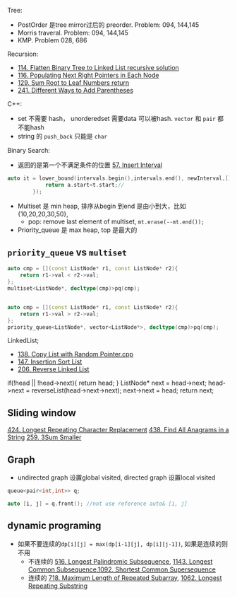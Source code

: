 Tree: 
- PostOrder 是tree mirror过后的 preorder. Problem: 094, 144,145
- Morris traveral.  Problem: 094, 144,145
- KMP. Problem 028, 686

Recursion: 

- [114. Flatten Binary Tree to Linked List recursive solution](https://leetcode.com/problems/flatten-binary-tree-to-linked-list/)
- [116. Populating Next Right Pointers in Each Node](https://leetcode.com/problems/populating-next-right-pointers-in-each-node/description/)
- [129. Sum Root to Leaf Numbers return](https://leetcode.com/problems/sum-root-to-leaf-numbers/description/)
- [241. Different Ways to Add Parentheses](https://leetcode.com/problems/different-ways-to-add-parentheses/description/) 

C++: 

- set 不需要 hash， unorderedset 需要data 可以被hash. `vector` 和 `pair` 都不能hash
- string 的 `push_back` 只能是 `char`


Binary Search:

- 返回的是第一个不满足条件的位置  [57. Insert Interval](https://leetcode.com/problems/insert-interval/description/)

```c++
auto it = lower_bound(intervals.begin(),intervals.end(), newInterval,[](const Interval& a, const Interval& t){
            return a.start<t.start;//
        });
```

- Multiset 是 min heap, 排序从begin 到end 是由小到大，比如{10,20,20,30,50}, 
  - pop: remove last element of multiset, `mt.erase(--mt.end());`
- Priority_queue 是 max heap, top 是最大的


## `priority_queue` vs `multiset`

```c++
auto cmp = [](const ListNode* r1, const ListNode* r2){
    return r1->val < r2->val;
};
multiset<ListNode*, decltype(cmp)>pq(cmp);


auto cmp = [](const ListNode* r1, const ListNode* r2){
    return r1->val > r2->val;
};
priority_queue<ListNode*, vector<ListNode*>, decltype(cmp)>pq(cmp);

```

LinkedList;

- [138. Copy List with Random Pointer.cpp](https://leetcode.com/problems/copy-list-with-random-pointer/description/)
- [147. Insertion Sort List](https://leetcode.com/problems/insertion-sort-list/description/)
- [206. Reverse Linked List](https://leetcode.com/problems/reverse-linked-list/description/)

if(!head || !head->next){
            return head;
        }
        ListNode* next = head->next;
        head->next = reverseList(head->next->next);
        next->next = head;
        return next;


## Sliding window

[424. Longest Repeating Character Replacement](https://leetcode.com/problems/longest-repeating-character-replacement/description/)
[438. Find All Anagrams in a String](https://leetcode.com/problems/find-all-anagrams-in-a-string/description/)
[259. 3Sum Smaller](https://leetcode.com/problems/3sum-smaller/description/)


## Graph 

- undirected graph 设置global visited, directed graph 设置local visited


```c++
queue<pair<int,int>> q; 

auto [i, j] = q.front(); //not use reference auto& [i, j]

```

## dynamic programing 

- 如果不要连续的`dp[i][j] = max(dp[i-1][j], dp[i][j-1])`, 如果是连续的则不用
  - 不连续的 [516. Longest Palindromic Subsequence](https://leetcode.com/problems/longest-palindromic-subsequence/description/), [1143. Longest Common Subsequence](https://leetcode.com/problems/longest-common-subsequence/description/),[1092. Shortest Common Supersequence ](https://leetcode.com/problems/shortest-common-supersequence/description/)
  - 连续的 [718. Maximum Length of Repeated Subarray](https://leetcode.com/problems/maximum-length-of-repeated-subarray/description/), [1062. Longest Repeating Substring](https://leetcode.com/problems/longest-repeating-substring/description/)
